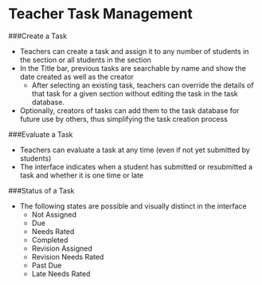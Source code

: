 # Teacher Task Management
###Create a Task
- Teachers can create a task and assign it to any number of students in the section or all students in the section
- In the Title bar, previous tasks are searchable by name and show the date created as well as the creator
  - After selecting an existing task, teachers can override the details of that task for a given section without editing the task in the task database. 
- Optionally, creators of tasks can add them to the task database for future use by others, thus simplifying the task creation process


###Evaluate a Task
- Teachers can evaluate a task at any time (even if not yet submitted by students)
- The interface indicates when a student has submitted or resubmitted a task and whether it is one time or late

###Status of a Task
- The following states are possible and visually distinct in the interface
  - Not Assigned
  - Due
  - Needs Rated
  - Completed
  - Revision Assigned
  - Revision Needs Rated
  - Past Due
  - Late Needs Rated
